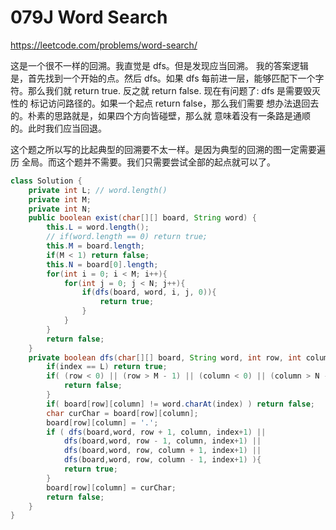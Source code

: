 # 079J Word Search

https://leetcode.com/problems/word-search/

这是一个很不一样的回溯。我直觉是 dfs。但是发现应当回溯。
我的答案逻辑是，首先找到一个开始的点。然后 dfs。如果 dfs
每前进一层，能够匹配下一个字符。那么我们就 return true.
反之就 return false. 现在有问题了: dfs 是需要毁灭性的
标记访问路径的。如果一个起点 return false，那么我们需要
想办法退回去的。朴素的思路就是，如果四个方向皆碰壁，那么就
意味着没有一条路是通顺的。此时我们应当回退。

这个题之所以写的比起典型的回溯要不太一样。是因为典型的回溯的图一定需要遍历
全局。而这个题并不需要。我们只需要尝试全部的起点就可以了。

```java
class Solution {
    private int L; // word.length()
    private int M;
    private int N;
    public boolean exist(char[][] board, String word) {
        this.L = word.length();
        // if(word.length == 0) return true;
        this.M = board.length;
        if(M < 1) return false;
        this.N = board[0].length;
        for(int i = 0; i < M; i++){
            for(int j = 0; j < N; j++){
                if(dfs(board, word, i, j, 0)){
                    return true;
                }
            }
        }
        return false;
    }
    private boolean dfs(char[][] board, String word, int row, int column, int index){
        if(index == L) return true;
        if( (row < 0) || (row > M - 1) || (column < 0) || (column > N - 1 )) {
            return false;
        }
        if( board[row][column] != word.charAt(index) ) return false;
        char curChar = board[row][column];
        board[row][column] = '.';
        if ( dfs(board,word, row + 1, column, index+1) ||
            dfs(board,word, row - 1, column, index+1) ||
            dfs(board,word, row, column + 1, index+1) ||
            dfs(board,word, row, column - 1, index+1) ){
            return true;
        }
        board[row][column] = curChar;
        return false;
    }
}
```

